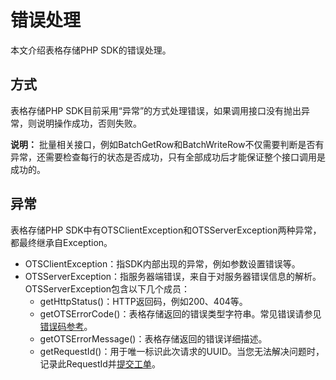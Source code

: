 # 错误处理

本文介绍表格存储PHP SDK的错误处理。

## 方式

表格存储PHP SDK目前采用“异常”的方式处理错误，如果调用接口没有抛出异常，则说明操作成功，否则失败。

**说明：** 批量相关接口，例如BatchGetRow和BatchWriteRow不仅需要判断是否有异常，还需要检查每行的状态是否成功，只有全部成功后才能保证整个接口调用是成功的。

## 异常

表格存储PHP SDK中有OTSClientException和OTSServerException两种异常，都最终继承自Exception。

-   OTSClientException：指SDK内部出现的异常，例如参数设置错误等。
-   OTSServerException：指服务器端错误，来自于对服务器错误信息的解析。OTSServerException包含以下几个成员：
    -   getHttpStatus\(\)：HTTP返回码，例如200、404等。
    -   getOTSErrorCode\(\)：表格存储返回的错误类型字符串。常见错误请参见[错误码参考](https://help.aliyun.com/document_detail/27300.html)。
    -   getOTSErrorMessage\(\)：表格存储返回的错误详细描述。
    -   getRequestId\(\)：用于唯一标识此次请求的UUID。当您无法解决问题时，记录此RequestId并[提交工单](https://selfservice.console.aliyun.com/ticket/createIndex)。

